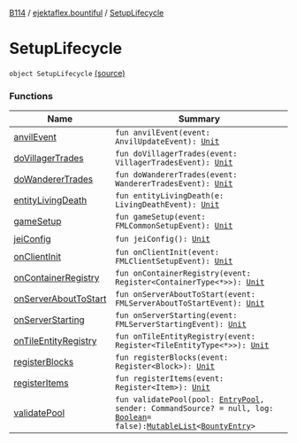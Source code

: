 [B114](../../index.md) / [ejektaflex.bountiful](../index.md) / [SetupLifecycle](./index.md)

# SetupLifecycle

`object SetupLifecycle` [(source)](https://github.com/ejektaflex/Bountiful/tree/develop/src/main/kotlin/ejektaflex/bountiful/SetupLifecycle.kt#L52)

### Functions

| Name | Summary |
|---|---|
| [anvilEvent](anvil-event.md) | `fun anvilEvent(event: AnvilUpdateEvent): `[`Unit`](https://kotlinlang.org/api/latest/jvm/stdlib/kotlin/-unit/index.html) |
| [doVillagerTrades](do-villager-trades.md) | `fun doVillagerTrades(event: VillagerTradesEvent): `[`Unit`](https://kotlinlang.org/api/latest/jvm/stdlib/kotlin/-unit/index.html) |
| [doWandererTrades](do-wanderer-trades.md) | `fun doWandererTrades(event: WandererTradesEvent): `[`Unit`](https://kotlinlang.org/api/latest/jvm/stdlib/kotlin/-unit/index.html) |
| [entityLivingDeath](entity-living-death.md) | `fun entityLivingDeath(e: LivingDeathEvent): `[`Unit`](https://kotlinlang.org/api/latest/jvm/stdlib/kotlin/-unit/index.html) |
| [gameSetup](game-setup.md) | `fun gameSetup(event: FMLCommonSetupEvent): `[`Unit`](https://kotlinlang.org/api/latest/jvm/stdlib/kotlin/-unit/index.html) |
| [jeiConfig](jei-config.md) | `fun jeiConfig(): `[`Unit`](https://kotlinlang.org/api/latest/jvm/stdlib/kotlin/-unit/index.html) |
| [onClientInit](on-client-init.md) | `fun onClientInit(event: FMLClientSetupEvent): `[`Unit`](https://kotlinlang.org/api/latest/jvm/stdlib/kotlin/-unit/index.html) |
| [onContainerRegistry](on-container-registry.md) | `fun onContainerRegistry(event: Register<ContainerType<*>>): `[`Unit`](https://kotlinlang.org/api/latest/jvm/stdlib/kotlin/-unit/index.html) |
| [onServerAboutToStart](on-server-about-to-start.md) | `fun onServerAboutToStart(event: FMLServerAboutToStartEvent): `[`Unit`](https://kotlinlang.org/api/latest/jvm/stdlib/kotlin/-unit/index.html) |
| [onServerStarting](on-server-starting.md) | `fun onServerStarting(event: FMLServerStartingEvent): `[`Unit`](https://kotlinlang.org/api/latest/jvm/stdlib/kotlin/-unit/index.html) |
| [onTileEntityRegistry](on-tile-entity-registry.md) | `fun onTileEntityRegistry(event: Register<TileEntityType<*>>): `[`Unit`](https://kotlinlang.org/api/latest/jvm/stdlib/kotlin/-unit/index.html) |
| [registerBlocks](register-blocks.md) | `fun registerBlocks(event: Register<Block>): `[`Unit`](https://kotlinlang.org/api/latest/jvm/stdlib/kotlin/-unit/index.html) |
| [registerItems](register-items.md) | `fun registerItems(event: Register<Item>): `[`Unit`](https://kotlinlang.org/api/latest/jvm/stdlib/kotlin/-unit/index.html) |
| [validatePool](validate-pool.md) | `fun validatePool(pool: `[`EntryPool`](../../ejektaflex.bountiful.data.structure/-entry-pool/index.md)`, sender: CommandSource? = null, log: `[`Boolean`](https://kotlinlang.org/api/latest/jvm/stdlib/kotlin/-boolean/index.html)` = false): `[`MutableList`](https://kotlinlang.org/api/latest/jvm/stdlib/kotlin.collections/-mutable-list/index.html)`<`[`BountyEntry`](../../ejektaflex.bountiful.data.bounty/-bounty-entry/index.md)`>` |
